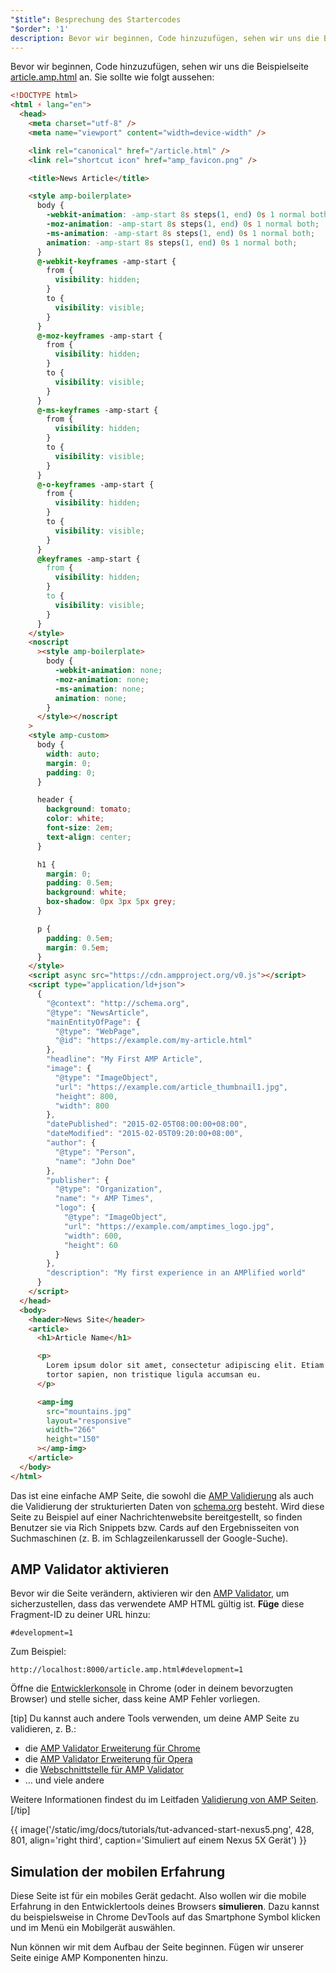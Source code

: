 ```yaml
---
"$title": Besprechung des Startercodes
"$order": '1'
description: Bevor wir beginnen, Code hinzuzufügen, sehen wir uns die Beispielseite article.amp.html an. Sie sollte …
---
```


Bevor wir beginnen, Code hinzuzufügen, sehen wir uns die Beispielseite [article.amp.html](https://github.com/googlecodelabs/accelerated-mobile-pages-advanced/blob/master/article.amp.html) an. Sie sollte wie folgt aussehen:

```html
<!DOCTYPE html>
<html ⚡ lang="en">
  <head>
    <meta charset="utf-8" />
    <meta name="viewport" content="width=device-width" />

    <link rel="canonical" href="/article.html" />
    <link rel="shortcut icon" href="amp_favicon.png" />

    <title>News Article</title>

    <style amp-boilerplate>
      body {
        -webkit-animation: -amp-start 8s steps(1, end) 0s 1 normal both;
        -moz-animation: -amp-start 8s steps(1, end) 0s 1 normal both;
        -ms-animation: -amp-start 8s steps(1, end) 0s 1 normal both;
        animation: -amp-start 8s steps(1, end) 0s 1 normal both;
      }
      @-webkit-keyframes -amp-start {
        from {
          visibility: hidden;
        }
        to {
          visibility: visible;
        }
      }
      @-moz-keyframes -amp-start {
        from {
          visibility: hidden;
        }
        to {
          visibility: visible;
        }
      }
      @-ms-keyframes -amp-start {
        from {
          visibility: hidden;
        }
        to {
          visibility: visible;
        }
      }
      @-o-keyframes -amp-start {
        from {
          visibility: hidden;
        }
        to {
          visibility: visible;
        }
      }
      @keyframes -amp-start {
        from {
          visibility: hidden;
        }
        to {
          visibility: visible;
        }
      }
    </style>
    <noscript
      ><style amp-boilerplate>
        body {
          -webkit-animation: none;
          -moz-animation: none;
          -ms-animation: none;
          animation: none;
        }
      </style></noscript
    >
    <style amp-custom>
      body {
        width: auto;
        margin: 0;
        padding: 0;
      }

      header {
        background: tomato;
        color: white;
        font-size: 2em;
        text-align: center;
      }

      h1 {
        margin: 0;
        padding: 0.5em;
        background: white;
        box-shadow: 0px 3px 5px grey;
      }

      p {
        padding: 0.5em;
        margin: 0.5em;
      }
    </style>
    <script async src="https://cdn.ampproject.org/v0.js"></script>
    <script type="application/ld+json">
      {
        "@context": "http://schema.org",
        "@type": "NewsArticle",
        "mainEntityOfPage": {
          "@type": "WebPage",
          "@id": "https://example.com/my-article.html"
        },
        "headline": "My First AMP Article",
        "image": {
          "@type": "ImageObject",
          "url": "https://example.com/article_thumbnail1.jpg",
          "height": 800,
          "width": 800
        },
        "datePublished": "2015-02-05T08:00:00+08:00",
        "dateModified": "2015-02-05T09:20:00+08:00",
        "author": {
          "@type": "Person",
          "name": "John Doe"
        },
        "publisher": {
          "@type": "Organization",
          "name": "⚡ AMP Times",
          "logo": {
            "@type": "ImageObject",
            "url": "https://example.com/amptimes_logo.jpg",
            "width": 600,
            "height": 60
          }
        },
        "description": "My first experience in an AMPlified world"
      }
    </script>
  </head>
  <body>
    <header>News Site</header>
    <article>
      <h1>Article Name</h1>

      <p>
        Lorem ipsum dolor sit amet, consectetur adipiscing elit. Etiam egestas
        tortor sapien, non tristique ligula accumsan eu.
      </p>

      <amp-img
        src="mountains.jpg"
        layout="responsive"
        width="266"
        height="150"
      ></amp-img>
    </article>
  </body>
</html>
```

Das ist eine einfache AMP Seite, die sowohl die [AMP Validierung](../../../../documentation/guides-and-tutorials/learn/validation-workflow/validate_amp.md) als auch die Validierung der strukturierten Daten von [schema.org](http://schema.org/) besteht. Wird diese Seite zu Beispiel auf einer Nachrichtenwebsite bereitgestellt, so finden Benutzer sie via Rich Snippets bzw. Cards auf den Ergebnisseiten von Suchmaschinen (z. B. im Schlagzeilenkarussell der Google-Suche).

## AMP Validator aktivieren

Bevor wir die Seite verändern, aktivieren wir den [AMP Validator](../../../../documentation/guides-and-tutorials/learn/validation-workflow/validate_amp.md), um sicherzustellen, dass das verwendete AMP HTML gültig ist. **Füge** diese Fragment-ID zu deiner URL hinzu:

```text
#development=1
```

Zum Beispiel:

```text
http://localhost:8000/article.amp.html#development=1
```

Öffne die [Entwicklerkonsole](https://developer.chrome.com/devtools/docs/console) in Chrome (oder in deinem bevorzugten Browser) und stelle sicher, dass keine AMP Fehler vorliegen.

[tip] Du kannst auch andere Tools verwenden, um deine AMP Seite zu validieren, z. B.:

- die [AMP Validator Erweiterung für Chrome](https://chrome.google.com/webstore/detail/amp-validator/nmoffdblmcmgeicmolmhobpoocbbmknc)
- die [AMP Validator Erweiterung für Opera](https://addons.opera.com/en-gb/extensions/details/amp-validator/)
- die [Webschnittstelle für AMP Validator](https://validator.ampproject.org/)
- … und viele andere

Weitere Informationen findest du im Leitfaden [Validierung von AMP Seiten](../../../../documentation/guides-and-tutorials/learn/validation-workflow/validate_amp.md). [/tip]

{{ image('/static/img/docs/tutorials/tut-advanced-start-nexus5.png', 428, 801, align='right third', caption='Simuliert auf einem Nexus 5X Gerät') }}

## Simulation der mobilen Erfahrung

Diese Seite ist für ein mobiles Gerät gedacht. Also wollen wir die mobile Erfahrung in den Entwicklertools deines Browsers **simulieren**. Dazu kannst du beispielsweise in Chrome DevTools auf das Smartphone Symbol klicken und im Menü ein Mobilgerät auswählen.

Nun können wir mit dem Aufbau der Seite beginnen. Fügen wir unserer Seite einige AMP Komponenten hinzu.
